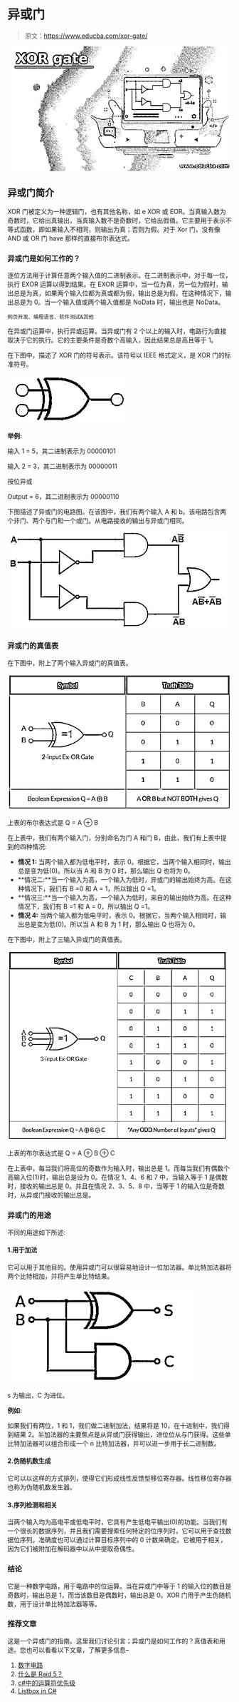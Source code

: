 # 异或门

> 原文：<https://www.educba.com/xor-gate/>

![XOR gate](img/6041f05c43ab40e4d78b8dffe25eb97c.png)



## 异或门简介

XOR 门被定义为一种逻辑门，也有其他名称，如 e XOR 或 EOR。当真输入数为奇数时，它给出真输出，当真输入数不是奇数时，它给出假值。它主要用于表示不等式函数，即如果输入不相同，则输出为真；否则为假。对于 Xor 门，没有像 AND 或 OR 门 have 那样的直接布尔表达式。

### 异或门是如何工作的？

逐位方法用于计算任意两个输入值的二进制表示。在二进制表示中，对于每一位，执行 EXOR 运算以得到结果。在 EXOR 运算中，当一位为真，另一位为假时，输出总是为真，如果两个输入位都为真或都为假，输出总是为假，在这种情况下，输出总是为 0。当一个输入值或两个输入值都是 NoData 时，输出也是 NoData。

<small>网页开发、编程语言、软件测试&其他</small>

在异或门运算中，执行异或运算。当异或门有 2 个以上的输入时，电路行为直接取决于它的执行。它的主要条件是奇数个高输入，因此结果总是高且等于 1。

在下图中，描述了 XOR 门的符号表示。该符号以 IEEE 格式定义，是 XOR 门的标准符号。

![XOR gate 1](img/ecaa7caa603091a27a37923958f10e89.png)



**举例:**

输入 1 = 5，其二进制表示为 00000101

输入 2 = 3，其二进制表示为 00000011

按位异或

Output = 6，其二进制表示为 00000110

下图描述了异或门的电路图。在该图中，我们有两个输入 A 和 b。该电路包含两个非门、两个与门和一个或门。从电路接收的输出与异或门相同。

![XOR gate 2](img/2550fc731b8f7434dd437f4a03952c3d.png)



### 异或门的真值表

在下图中，附上了两个输入异或门的真值表。

![Truth Table](img/d2dfd8778fef4188585429694a444ef8.png)



上表的布尔表达式是 Q = A ⊕ B

在上表中，我们有两个输入门，分别命名为门 A 和门 B，由此，我们有上表中提到的四种情况:

*   **情况 1:** 当两个输入都为低电平时，表示 0。根据它，当两个输入相同时，输出总是变为低(0)。所以当 A 和 B 为 0 时，那么输出 Q 也将为 0。
*   **情况二:**当一个输入为高，一个输入为低时，异或门的输出始终为高。在这种情况下，我们有 B =0 和 A = 1，所以输出 Q =1。
*   **情况三:**当一个输入为高，一个输入为低时，来自的输出始终为高。在这种情况下，我们有 B =1 和 A = 0，所以输出 Q =1。
*   **情况 4:** 当两个输入都为低电平时，表示 0。根据它，当两个输入相同时，输出总是变为低(0)。所以当 A 和 B 为 1 时，那么输出 Q 也将为 0。

在下图中，附上了三输入异或门的真值表。

![XOR gate 4](img/4fdf38abf896e3dd06393f1bf71a2944.png)



上表的布尔表达式是 Q = A ⊕ B ⊕ C

在上表中，每当我们将高位的奇数作为输入时，输出总是 1。而每当我们有偶数个高输入位(1)时，输出总是设为 0。在情况 1、4、6 和 7 中，当输入等于 1 是偶数时，接收的输出总是 0。并且在情况 2、3、5、8 中，当等于 1 的输入位是奇数时，从异或门接收的输出总是。

### 异或门的用途

不同的用途如下所述:

#### 1.用于加法

它可以用于其他目的。使用异或门可以很容易地设计一位加法器。单比特加法器将两个比特相加，并将产生单比特结果。

![Used for Addition](img/b423b32edf90b71b6587893edd030b64.png)



s 为输出，C 为进位。

**例如:**

如果我们有两位，1 和 1，我们做二进制加法，结果将是 10，在十进制中，我们得到结果 2。半加法器的主要焦点是从异或门获得输出，进位位从与门获得。这些单比特加法器可以组合形成一个 n 比特加法器，并可以进一步用于长二进制数。

#### 2.伪随机数生成

它可以以这样的方式排列，使得它们形成线性反馈型移位寄存器。线性移位寄存器也称为伪随机数发生器。

#### 3.序列检测和相关

当两个输入均为高电平或低电平时，它具有产生低电平输出(0)的功能。当我们有一个很长的数据序列，并且我们需要搜索任何特定的位序列时，它可以用于查找数据位序列。准确度也可以通过计算目标序列中的 0 计数来确定。它被用于相关，因为它们被附加在解码器中以从中提取奇偶性。

### 结论

它是一种数字电路，用于电路中的位运算。当在异或门中等于 1 的输入位的数目是奇数时，输出总是 1，而当该数目是偶数时，输出总是 0。XOR 门用于产生伪随机数，用于设计单比特加法器等等。

### 推荐文章

这是一个异或门的指南。这里我们讨论引言；异或门是如何工作的？真值表和用途。您也可以看看以下文章，了解更多信息–

1.  [数字电路](https://www.educba.com/digital-circuit/)
2.  [什么是 Raid 5？](https://www.educba.com/what-is-raid-5/)
3.  [c#中的运算符优先级](https://www.educba.com/operator-precedence-in-c-sharp/)
4.  [Listbox in C#](https://www.educba.com/listbox-in-c-sharp/)





